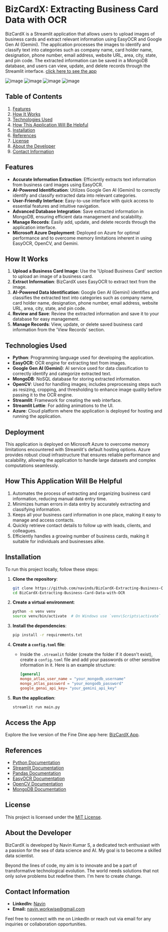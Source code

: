 # BizCardX: Extracting Business Card Data with OCR

BizCardX is a Streamlit application that allows users to upload images of business cards and extract relevant information using EasyOCR and Google Gen AI (Gemini). The application processes the images to identify and classify text into categories such as company name, card holder name, designation, phone number, email address, website URL, area, city, state, and pin code. The extracted information can be saved in a MongoDB database, and users can view, update, and delete records through the Streamlit interface.
[click here to see the app](https://navins-bizcardx.azurewebsites.net/)

![image](https://github.com/navinds/Zomato-Data-Analysis-and-Visualization/assets/155221787/d8d19423-c7c7-4099-a45d-d0ad84f65572)
![image](https://github.com/navinds/Zomato-Data-Analysis-and-Visualization/assets/155221787/507bb3a4-ee05-4dd4-a475-2e5b4d1463ad)
![image](https://github.com/navinds/Zomato-Data-Analysis-and-Visualization/assets/155221787/0f1db7e4-6a64-4cba-ae67-fee3011b99cb)
![image](https://github.com/navinds/Zomato-Data-Analysis-and-Visualization/assets/155221787/7c843122-54f2-4cc2-bef6-59c2056bbcf8)

## Table of Contents
1. [Features](#features)
2. [How It Works](#how-it-works)
3. [Technologies Used](#technologies-used)
4. [How This Application Will Be Helpful](#how-this-application-will-be-helpful)
5. [Installation](#installation)
6. [References](#references)
7. [License](#license)
8. [About the Developer](#about-the-developer)
9. [Contact Information](#contact-information)

## Features
- **Accurate Information Extraction**: Efficiently extracts text information from business card images using EasyOCR.
- **AI-Powered Identification**: Utilizes Google Gen AI (Gemini) to correctly identify and classify extracted data into relevant categories.
- **User-Friendly Interface**: Easy-to-use interface with quick access to essential features and intuitive navigation.
- **Advanced Database Integration**: Save extracted information in MongoDB, ensuring efficient data management and scalability.
- **Manage Records**: Easily add, update, and delete records through the application interface.
- **Microsoft Azure Deployment**: Deployed on Azure for optimal performance and to overcome memory limitations inherent in using EasyOCR, OpenCV, and Gemini.
  
## How It Works
1. **Upload a Business Card Image**: Use the 'Upload Business Card' section to upload an image of a business card.
2. **Extract Information**: BizCardX uses EasyOCR to extract text from the image.
3. **AI-Powered Data Identification**: Google Gen AI (Gemini) identifies and classifies the extracted text into categories such as company name, card holder name, designation, phone number, email address, website URL, area, city, state, and pin code.
4. **Review and Save**: Review the extracted information and save it to your database for easy management.
5. **Manage Records**: View, update, or delete saved business card information from the 'View Records' section.

## Technologies Used
- **Python**: Programming language used for developing the application.
- **EasyOCR**: OCR engine for extracting text from images.
- **Google Gen AI (Gemini)**: AI service used for data classification to correctly identify and categorize extracted text.
- **MongoDB**: NoSQL database for storing extracted information.
- **OpenCV**: Used for handling images; includes preprocessing steps such as resizing, cropping, and thresholding to enhance image quality before passing it to the OCR engine.
- **Streamlit**: Framework for creating the web interface.
- **Streamlit Lottie**: For adding animations to the UI.
- **Azure**: Cloud platform where the application is deployed for hosting and running the application.

## Deployment
This application is deployed on Microsoft Azure to overcome memory limitations encountered with Streamlit's default hosting options. Azure provides robust cloud infrastructure that ensures reliable performance and scalability, allowing the application to handle large datasets and complex computations seamlessly.

## How This Application Will Be Helpful
1. Automates the process of extracting and organizing business card information, reducing manual data entry time.
2. Minimizes human errors in data entry by accurately extracting and classifying information.
3. Keeps all your business card information in one place, making it easy to manage and access contacts.
4. Quickly retrieve contact details to follow up with leads, clients, and colleagues.
5. Efficiently handles a growing number of business cards, making it suitable for individuals and businesses alike.

## Installation
To run this project locally, follow these steps:

1. **Clone the repository**:
    ```bash
    git clone https://github.com/navinds/BizCardX-Extracting-Business-Card-Data-with-OCR.git
    cd BizCardX-Extracting-Business-Card-Data-with-OCR
    ```

2. **Create a virtual environment**:
    ```bash
    python -m venv venv
    source venv/bin/activate  # On Windows use `venv\Scripts\activate`
    ```

3. **Install the dependencies**:
    ```bash
    pip install -r requirements.txt
    ```

4. **Create a `config.toml` file**:
    - Inside the `.streamlit` folder (create the folder if it doesn't exist), create a `config.toml` file and add your passwords or other sensitive information in it. Here is an example structure:
        ```toml
        [general]
        mongo_atlas_user_name = "your_mongodb_username"
        mongo_atlas_password = "your_mongodb_password"
        google_genai_api_key= "your_gemini_api_key"
        ```

5. **Run the application**:
    ```bash
    streamlit run main.py
    ```

## Access the App

Explore the live version of the Fine Dine app here: [BizCardX App](https://navins-bizcardx.azurewebsites.net/).

## References
- [Python Documentation](https://docs.python.org/)
- [Streamlit Documentation](https://docs.streamlit.io/)
- [Pandas Documentation](https://pandas.pydata.org/docs/)
- [EasyOCR Documentation](https://www.jaided.ai/easyocr/documentation/)
- [OpenCV Documentation](https://docs.opencv.org/4.x/)
- [MongoDB Documentation](https://www.mongodb.com/docs/)

## License
This project is licensed under the [MIT License](https://opensource.org/licenses/MIT).

## About the Developer
BizCardX is developed by Navin Kumar S, a dedicated tech enthusiast with a passion for the sea of data science and AI. My goal is to become a skilled data scientist.

Beyond the lines of code, my aim is to innovate and be a part of transformative technological evolution. The world needs solutions that not only solve problems but redefine them. I'm here to create change.

## Contact Information
- **LinkedIn:** [Navin](https://www.linkedin.com/in/navinkumarsofficial/)
- **Email:** navin.workwise@gmail.com

Feel free to connect with me on LinkedIn or reach out via email for any inquiries or collaboration opportunities.
